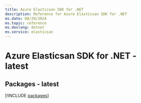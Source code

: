 ```yaml
---
title: Azure Elasticsan SDK for .NET
description: Reference for Azure Elasticsan SDK for .NET
ms.date: 08/29/2024
ms.topic: reference
ms.devlang: dotnet
ms.service: elasticsan
---
```

# Azure Elasticsan SDK for .NET - latest
## Packages - latest
[!INCLUDE [packages](elasticsan-index.md)]